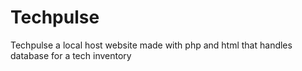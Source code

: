 # Techpulse
Techpulse a local host website made with php and html that handles database for a tech inventory

